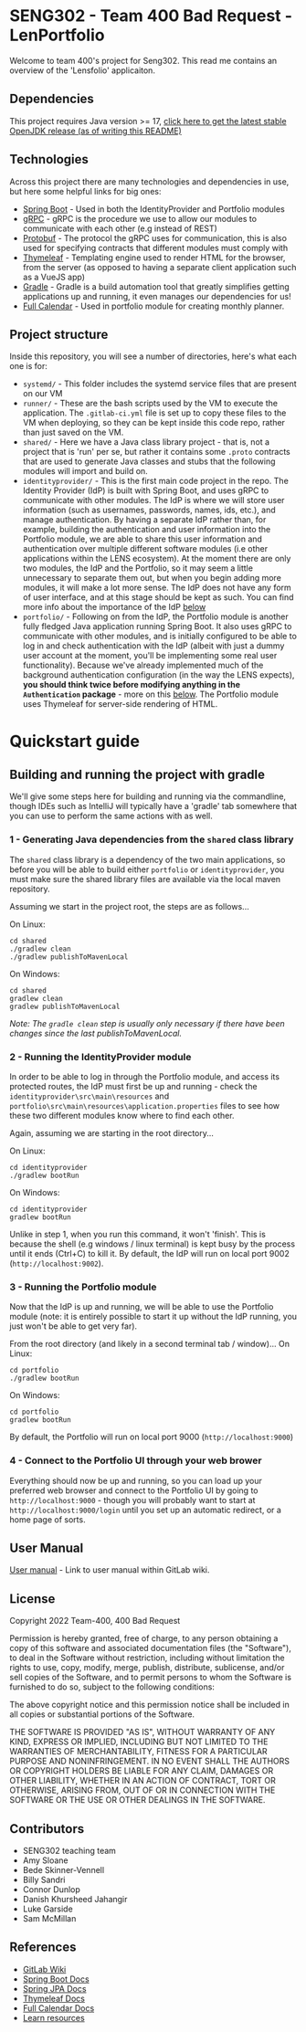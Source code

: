 # SENG302 - Team 400 Bad Request - LenPortfolio

Welcome to team 400's project for Seng302. This read me contains an overview of the 'Lensfolio' applicaiton. 


## Dependencies
This project requires Java version >= 17, [click here to get the latest stable OpenJDK release (as of writing this README)](https://jdk.java.net/17/)


## Technologies

Across this project there are many technologies and dependencies in use, but here some helpful links for big ones:

- [Spring Boot](https://spring.io/projects/spring-boot) - Used in both the IdentityProvider and Portfolio modules
- [gRPC](https://grpc.io/docs/languages/java/quickstart/) - gRPC is the procedure we use to allow our modules to communicate with each other (e.g instead of REST)
- [Protobuf](https://developers.google.com/protocol-buffers/docs/javatutorial) - The protocol the gRPC uses for communication, this is also used for specifying contracts that different modules must comply with
- [Thymeleaf](https://www.thymeleaf.org/) - Templating engine used to render HTML for the browser, from the server (as opposed to having a separate client application such as a VueJS app)
- [Gradle](https://gradle.org/) - Gradle is a build automation tool that greatly simplifies getting applications up and running, it even manages our dependencies for us!
- [Full Calendar](https://fullcalendar.io/) - Used in portfolio module for creating monthly planner.


## Project structure

Inside this repository, you will see a number of directories, here's what each one is for:

- `systemd/` - This folder includes the systemd service files that are present on our VM
- `runner/` - These are the bash scripts used by the VM to execute the application. The `.gitlab-ci.yml` file is set up to copy these files to the VM when deploying, so they can be kept inside this code repo, rather than just saved on the VM. 
- `shared/` - Here we have a Java class library project - that is, not a project that is 'run' per se, but rather it contains some `.proto` contracts that are used to generate Java classes and stubs that the following modules will import and build on.
- `identityprovider/` - This is the first main code project in the repo. The Identity Provider (IdP) is built with Spring Boot, and uses gRPC to communicate with other modules. The IdP is where we will store user information (such as usernames, passwords, names, ids, etc.), and manage authentication. By having a separate IdP rather than, for example, building the authentication and user information into the Portfolio module, we are able to share this user information and authentication over multiple different software modules (i.e other applications within the LENS ecosystem). At the moment there are only two modules, the IdP and the Portfolio, so it may seem a little unnecessary to separate them out, but when you begin adding more modules, it will make a lot more sense. The IdP does not have any form of user interface, and at this stage should be kept as such. You can find more info about the importance of the IdP [below](#the-lens-authentication-dance)
- `portfolio/` - Following on from the IdP, the Portfolio module is another fully fledged Java application running Spring Boot. It also uses gRPC to communicate with other modules, and is initially configured to be able to log in and check authentication with the IdP (albeit with just a dummy user account at the moment, you'll be implementing some real user functionality). Because we've already implemented much of the background authentication configuration (in the way the LENS expects), **you should think twice before modifying anything in the `Authentication`  package** - more on this [below](#the-lens-authentication-dance). The Portfolio module uses Thymeleaf for server-side rendering of HTML.


# Quickstart guide

## Building and running the project with gradle
We'll give some steps here for building and running via the commandline, though IDEs such as IntelliJ will typically have a 'gradle' tab somewhere that you can use to perform the same actions with as well.


### 1 - Generating Java dependencies from the `shared` class library
The `shared` class library is a dependency of the two main applications, so before you will be able to build either `portfolio` or `identityprovider`, you must make sure the shared library files are available via the local maven repository.

Assuming we start in the project root, the steps are as follows...

On Linux:
```
cd shared
./gradlew clean
./gradlew publishToMavenLocal
```

On Windows:
```
cd shared
gradlew clean
gradlew publishToMavenLocal
```

*Note: The `gradle clean` step is usually only necessary if there have been changes since the last publishToMavenLocal.*


### 2 - Running the IdentityProvider module
In order to be able to log in through the Portfolio module, and access its protected routes, the IdP must first be up and running - check the `identityprovider\src\main\resources` and `portfolio\src\main\resources\application.properties` files to see how these two different modules know where to find each other.

Again, assuming we are starting in the root directory...

On Linux:
```
cd identityprovider
./gradlew bootRun
```

On Windows:
```
cd identityprovider
gradlew bootRun
```

Unlike in step 1, when you run this command, it won't 'finish'. This is because the shell (e.g windows / linux terminal) is kept busy by the process until it ends (Ctrl+C) to kill it. By default, the IdP will run on local port 9002 (`http://localhost:9002`).


### 3 - Running the Portfolio module
Now that the IdP is up and running, we will be able to use the Portfolio module (note: it is entirely possible to start it up without the IdP running, you just won't be able to get very far).

From the root directory (and likely in a second terminal tab / window)...
On Linux:
```
cd portfolio
./gradlew bootRun
```

On Windows:
```
cd portfolio
gradlew bootRun
```

By default, the Portfolio will run on local port 9000 (`http://localhost:9000`)


### 4 - Connect to the Portfolio UI through your web brower
Everything should now be up and running, so you can load up your preferred web browser and connect to the Portfolio UI by going to `http://localhost:9000` - though you will probably want to start at `http://localhost:9000/login` until you set up an automatic redirect, or a home page of sorts.


## User Manual
[User manual](https://eng-git.canterbury.ac.nz/seng302-2022/team-400/-/wikis/User-Manual) - Link to user manual within GitLab wiki.


## License

Copyright 2022 Team-400, 400 Bad Request

Permission is hereby granted, free of charge, to any person obtaining a copy of this software and associated documentation files (the "Software"), to deal in the Software without restriction, including without limitation the rights to use, copy, modify, merge, publish, distribute, sublicense, and/or sell copies of the Software, and to permit persons to whom the Software is furnished to do so, subject to the following conditions:

The above copyright notice and this permission notice shall be included in all copies or substantial portions of the Software.

THE SOFTWARE IS PROVIDED "AS IS", WITHOUT WARRANTY OF ANY KIND, EXPRESS OR IMPLIED, INCLUDING BUT NOT LIMITED TO THE WARRANTIES OF MERCHANTABILITY, FITNESS FOR A PARTICULAR PURPOSE AND NONINFRINGEMENT. IN NO EVENT SHALL THE AUTHORS OR COPYRIGHT HOLDERS BE LIABLE FOR ANY CLAIM, DAMAGES OR OTHER LIABILITY, WHETHER IN AN ACTION OF CONTRACT, TORT OR OTHERWISE, ARISING FROM, OUT OF OR IN CONNECTION WITH THE SOFTWARE OR THE USE OR OTHER DEALINGS IN THE SOFTWARE.

## Contributors

- SENG302 teaching team
- Amy Sloane
- Bede Skinner-Vennell
- Billy Sandri
- Connor Dunlop
- Danish Khursheed Jahangir
- Luke Garside
- Sam McMillan


## References
- [GitLab Wiki](https://eng-git.canterbury.ac.nz/seng302-2022/team-400/-/wikis/home)
- [Spring Boot Docs](https://docs.spring.io/spring-boot/docs/current/reference/htmlsingle/)
- [Spring JPA Docs](https://docs.spring.io/spring-data/jpa/docs/current/reference/html/)
- [Thymeleaf Docs](https://www.thymeleaf.org/documentation.html)
- [Full Calendar Docs](https://fullcalendar.io/docs)
- [Learn resources](https://learn.canterbury.ac.nz/course/view.php?id=13269&section=9)
